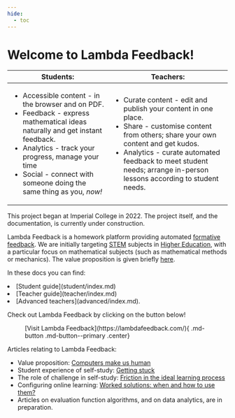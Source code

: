 ```yaml
---
hide:
  - toc
---
```


# Welcome to Lambda Feedback!

| **Students**:                                                                                                                                                                                                                                                                                  | **Teachers**:                                                                                                                                                                                                                                                                                  |
| ---------------------------------------------------------------------------------------------------------------------------------------------------------------------------------------------------------------------------------------------------------------------------------------------- | ---------------------------------------------------------------------------------------------------------------------------------------------------------------------------------------------------------------------------------------------------------------------------------------------- |
| <ul><li>Accessible content - in the browser and on PDF. </li><li>Feedback - express mathematical ideas naturally and get instant feedback. </li><li>Analytics - track your progress, manage your time</li><li>Social - connect with someone doing the same thing as you, <i>now!</i></li></ul> | <ul><li>Curate content - edit and publish your content in one place.</li><li>Share - customise content from others; share your own content and get kudos.</li><li>Analytics - curate automated feedback to meet student needs; arrange in-person lessons according to student needs.</li></ul> |

This project began at Imperial College in 2022. The project itself, and the documentation, is currently under construction.

Lambda Feedback is a homework platform providing automated [formative feedback](https://www.edutopia.org/blog/providing-feedback-as-formative-assessment-troy-hicks). We are initially targeting [STEM](https://en.wikipedia.org/wiki/Science,_technology,_engineering,_and_mathematics) subjects in [Higher Education](https://en.wikipedia.org/wiki/Higher_education), with a particular focus on mathematical subjects (such as mathematical methods or mechanics). The value proposition is given briefly [here](https://teachingengineers.wordpress.com/2022/07/18/computers-make-us-human/).

In these docs you can find:

</li><li> [Student guide](student/index.md)
</li><li> [Teacher guide](teacher/index.md)
</li><li> [Advanced teachers](advanced/index.md).

Check out Lambda Feedback by clicking on the button below!

<figure markdown>
[Visit Lambda Feedback](https://lambdafeedback.com/){ .md-button .md-button--primary .center}
</figure>

Articles relating to Lambda Feedback:

- Value proposition: [Computers make us human](https://teachingengineers.wordpress.com/2022/07/18/computers-make-us-human/)
- Student experience of self-study: [Getting stuck](https://teachingengineers.wordpress.com/2022/07/18/getting-stuck/)
- The role of challenge in self-study: [Friction in the ideal learning process](https://teachingengineers.wordpress.com/2023/03/16/friction-in-the-ideal-learning-process/)
- Configuring online learning: [Worked solutions: when and how to use them?](https://teachingengineers.wordpress.com/2023/09/27/worked-solutions-when-and-how-to-use-them/)
- Articles on evaluation function algorithms, and on data analytics, are in preparation.
